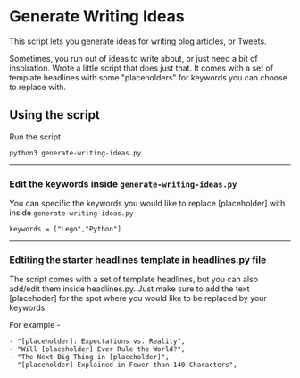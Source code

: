 # Generate Writing Ideas
This script lets you generate ideas for writing blog articles, or Tweets. 

Sometimes, you run out of ideas to write about, or just need a bit of inspiration. Wrote a little script that does just that. 
It comes with a set of template headlines with some "placeholders" for keywords you can choose to replace with. 

## Using the script
Run the script 
```
python3 generate-writing-ideas.py
```

---

### Edit the keywords inside `generate-writing-ideas.py`
You can specific the keywords you would like to replace [placeholder] with inside `generate-writing-ideas.py`

```
keywords = ["Lego","Python"]
```

---

### Edtiting the starter headlines template in headlines.py file
The script comes with a set of template headlines, but you can also add/edit them inside headlines.py. Just make sure to add the text [placehoder] for the spot where you would like to be replaced by your keywords.
 
For example - 

```
- "[placeholder]: Expectations vs. Reality",
- "Will [placeholder] Ever Rule the World?",
- "The Next Big Thing in [placeholder]",
- "[placeholder] Explained in Fewer than 140 Characters",
```
